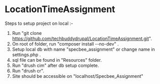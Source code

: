 # LocationTimeAssignment
Steps to setup project on local :-
1. Run "git clone https://github.com/techbuddydrupal/LocationTimeAssignment.git".
2. On root of folder, run "composer install --no-dev" .
3. Setup local db with name "specbee_assignment" or change name in settings.php .
4. sql file can be found in "Resources" folder.
5. Run "drush cim" after db setup complete.
6. Run "drush cr".
7. Site should be accessible on "localhost/Specbee_Assignment"
